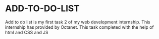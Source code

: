 # ADD-TO-DO-LIST
Add to do list is my first task 2 of my web development internship. This internship has provided by Octanet. This task completed with the help of html and CSS and JS
